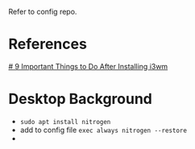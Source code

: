 Refer to config repo.

# References

[# 9 Important Things to Do After Installing i3wm](https://www.makeuseof.com/things-to-do-after-installing-i3wm/#:~:text=To%20change%20your%20i3wm%20wallpaper,you%20manage%20and%20set%20wallpapers.&text=To%20set%20a%20wallpaper%2C%20fire,the%20wallpaper%20images%20are%20stored.)

# Desktop Background
- `sudo apt install nitrogen`
- add to config file `exec always nitrogen --restore`
- 
